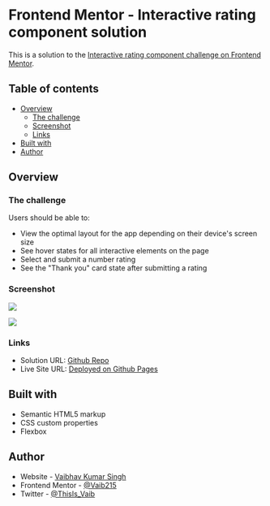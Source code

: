 # Frontend Mentor - Interactive rating component solution

This is a solution to the [Interactive rating component challenge on Frontend Mentor](https://www.frontendmentor.io/challenges/interactive-rating-component-koxpeBUmI). 

## Table of contents

- [Overview](#overview)
  - [The challenge](#the-challenge)
  - [Screenshot](#screenshot)
  - [Links](#links)
- [Built with](#built-with)
- [Author](#author)


## Overview

### The challenge

Users should be able to:

- View the optimal layout for the app depending on their device's screen size
- See hover states for all interactive elements on the page
- Select and submit a number rating
- See the "Thank you" card state after submitting a rating

### Screenshot

![](https://i.imgur.com/7kudBre.png)

![](https://i.imgur.com/asQ7Ilo.png)

### Links

- Solution URL: [Github Repo](https://github.com/Vaib215/Interactive-Rating-Component)
- Live Site URL: [Deployed on Github Pages](https://vaib215.github.io/Interactive-Rating-Component/)

## Built with

- Semantic HTML5 markup
- CSS custom properties
- Flexbox

## Author

- Website - [Vaibhav Kumar Singh](https://vaib.carrd.co)
- Frontend Mentor - [@Vaib215](https://www.frontendmentor.io/profile/Vaib215)
- Twitter - [@ThisIs_Vaib](https://www.twitter.com/ThisIs_Vaib)